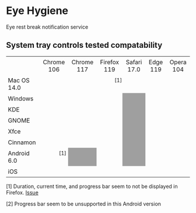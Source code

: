 # Eye Hygiene

Eye rest break notification service

## System tray controls tested compatability

<style>
    td {
        text-align: center;
        vertical-align: middle;
        padding: 5px;
    }

    td:first-child {
        text-align: left;
    }

    td.unavailable {
        background-color: #9f9f9f;
    }

    .icon {
        display: block;
        height: 24px;
        width: 24px;
        margin: auto;
    }

    .icon.full {
        background-image: url("https://firebasestorage.googleapis.com/v0/b/eye-hygiene.appspot.com/o/check-square-svgrepo-com.svg?alt=media&token=92b5210f-a4e2-4b13-8111-87aac107fe04");
    }

    .icon.partial {
        background-image: url("https://firebasestorage.googleapis.com/v0/b/eye-hygiene.appspot.com/o/partial-support-icon.svg?alt=media&token=977c8117-77fb-43eb-8b39-5e78d8c69076");
        position: relative;
    }

    .icon.partial sup {
        font-size: 14px;
        line-height: 14px;
        position: absolute;
        vertical-align: baseline;
        top: -5px;
        left: 26px;
    }
</style>

<table>
    <tr>
        <td></td>
        <td>Chrome 106</td>
        <td>Chrome 117</td>
        <td>Firefox 119</td>
        <td>Safari 17.0</td>
        <td>Edge 119</td>
        <td>Opera 104</td>
    </tr>
    <tr>
        <td>Mac OS 14.0</td>
        <td></td>
        <td><span class='icon full'></span></td>
        <td><span class='icon partial'><sup>[1]</sup></span></td>
        <td><span class='icon full'></span></td>
        <td><span class='icon full'></span></td>
        <td><span class='icon full'></span></td>
    </tr>
    <tr>
        <td>Windows</td>
        <td></td>
        <td></td>
        <td></td>
        <td class='unavailable'></td>
        <td></td>
        <td></td>
    </tr>
    <tr>
        <td>KDE</td>
        <td></td>
        <td></td>
        <td></td>
        <td class='unavailable'></td>
        <td></td>
        <td></td>
    </tr>
    <tr>
        <td>GNOME</td>
        <td></td>
        <td></td>
        <td></td>
        <td class='unavailable'></td>
        <td></td>
        <td></td>
    </tr>
    <tr>
        <td>Xfce</td>
        <td></td>
        <td></td>
        <td></td>
        <td class='unavailable'></td>
        <td></td>
        <td></td>
    </tr>
    <tr>
        <td>Cinnamon</td>
        <td></td>
        <td></td>
        <td></td>
        <td class='unavailable'></td>
        <td></td>
        <td></td>
    </tr>
    <tr>
        <td>Android 6.0</td>
        <td><span class='icon partial'><sup>[1]</sup></span></td>
        <td class='unavailable'></td>
        <td></td>
        <td class='unavailable'></td>
        <td></td>
        <td></td>
    </tr>
    <tr>
        <td>iOS</td>
        <td></td>
        <td></td>
        <td></td>
        <td></td>
        <td></td>
        <td></td>
    </tr>
</table>

[1] Duration, current time, and progress bar seem to not be displayed in
Firefox. [Issue](https://bugzilla.mozilla.org/show_bug.cgi?id=1864301)

[2] Progress bar seem to be unsupported in this Android version